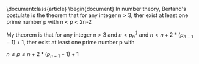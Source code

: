 \documentclass{article}
\begin{document}
In number theory, Bertand's postulate is the theorem that for any integer n > 3, ther exist at least one prime number p with
n < p < 2n-2

My theorem is that for any integer n > 3 and $n < p_n^2$ and $n < n+2*(p_{n-1} - 1) + 1$, ther exist at least one prime number p with

$n \leq p \leq n+2*(p_{n-1} - 1) + 1$
